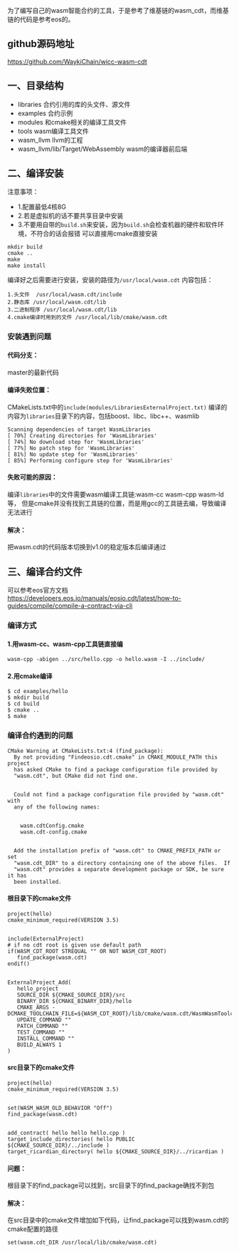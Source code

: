 为了编写自己的wasm智能合约的工具，于是参考了维基链的wasm_cdt，而维基链的代码是参考eos的。


## github源码地址
https://github.com/WaykiChain/wicc-wasm-cdt


## 一、目录结构
* libraries 合约引用的库的头文件、源文件
* examples  合约示例
* modules   和cmake相关的编译工具文件
* tools    wasm编译工具文件
* wasm_llvm   llvm的工程
* wasm_llvm/lib/Target/WebAssembly  wasm的编译器前后端


  


## 二、编译安装
注意事项：
* 1.配置最低4核8G
* 2.若是虚拟机的话不要共享目录中安装
* 3.不要用自带的`build.sh`来安装，因为`build.sh`会检查机器的硬件和软件环境，不符合的话会报错
可以直接用cmake直接安装
```
mkdir build
cmake ..
make
make install
```




编译好之后需要进行安装，安装的路径为`/usr/local/wasm.cdt`
内容包括：
```
1.头文件  /usr/local/wasm.cdt/include 
2.静态库 /usr/local/wasm.cdt/lib 
3.二进制程序 /usr/local/wasm.cdt/lib  
4.cmake编译时用到的文件 /usr/local/lib/cmake/wasm.cdt 
```


### 安装遇到问题


#### 代码分支：
master的最新代码


#### 编译失败位置：
CMakeLists.txt中的`include(modules/LibrariesExternalProject.txt)`
编译的内容为`libraries`目录下的内容，包括boost、libc、libc++、wasmlib
```
Scanning dependencies of target WasmLibraries
[ 70%] Creating directories for 'WasmLibraries'
[ 74%] No download step for 'WasmLibraries'
[ 77%] No patch step for 'WasmLibraries'
[ 81%] No update step for 'WasmLibraries'
[ 85%] Performing configure step for 'WasmLibraries'
```




#### 失败可能的原因：
编译`libraries`中的文件需要wasm编译工具链:wasm-cc wasm-cpp wasm-ld等，
但是cmake并没有找到工具链的位置，而是用gcc的工具链去编，导致编译无法进行


#### 解决：
把wasm.cdt的代码版本切换到v1.0的稳定版本后编译通过




## 三、编译合约文件
可以参考eos官方文档
https://developers.eos.io/manuals/eosio.cdt/latest/how-to-guides/compile/compile-a-contract-via-cli


### 编译方式
#### 1.用wasm-cc、wasm-cpp工具链直接编
```
wasm-cpp -abigen ../src/hello.cpp -o hello.wasm -I ../include/
```


#### 2.用cmake编译
```
$ cd examples/hello
$ mkdir build
$ cd build
$ cmake ..
$ make
```






### 编译合约遇到的问题


```
CMake Warning at CMakeLists.txt:4 (find_package):
  By not providing "Findeosio.cdt.cmake" in CMAKE_MODULE_PATH this project
  has asked CMake to find a package configuration file provided by
  "wasm.cdt", but CMake did not find one.


  Could not find a package configuration file provided by "wasm.cdt" with
  any of the following names:


    wasm.cdtConfig.cmake
    wasm.cdt-config.cmake


  Add the installation prefix of "wasm.cdt" to CMAKE_PREFIX_PATH or set
  "wasm.cdt_DIR" to a directory containing one of the above files.  If
  "wasm.cdt" provides a separate development package or SDK, be sure it has
  been installed.
```


#### 根目录下的cmake文件
```
project(hello)
cmake_minimum_required(VERSION 3.5)


include(ExternalProject)
# if no cdt root is given use default path
if(WASM_CDT_ROOT STREQUAL "" OR NOT WASM_CDT_ROOT)
   find_package(wasm.cdt)
endif()


ExternalProject_Add(
   hello_project
   SOURCE_DIR ${CMAKE_SOURCE_DIR}/src
   BINARY_DIR ${CMAKE_BINARY_DIR}/hello
   CMAKE_ARGS -DCMAKE_TOOLCHAIN_FILE=${WASM_CDT_ROOT}/lib/cmake/wasm.cdt/WasmWasmToolchain.cmake
   UPDATE_COMMAND ""
   PATCH_COMMAND ""
   TEST_COMMAND ""
   INSTALL_COMMAND ""
   BUILD_ALWAYS 1
)
```


#### src目录下的cmake文件
```
project(hello)
cmake_minimum_required(VERSION 3.5)


set(WASM_WASM_OLD_BEHAVIOR "Off")
find_package(wasm.cdt)


add_contract( hello hello hello.cpp )
target_include_directories( hello PUBLIC ${CMAKE_SOURCE_DIR}/../include )
target_ricardian_directory( hello ${CMAKE_SOURCE_DIR}/../ricardian )
```


#### 问题：
根目录下的find_package可以找到，src目录下的find_package确找不到包


#### 解决：
在src目录中的cmake文件增加如下代码，让find_package可以找到wasm.cdt的cmake配置的路径
```
set(wasm.cdt_DIR /usr/local/lib/cmake/wasm.cdt)
```

